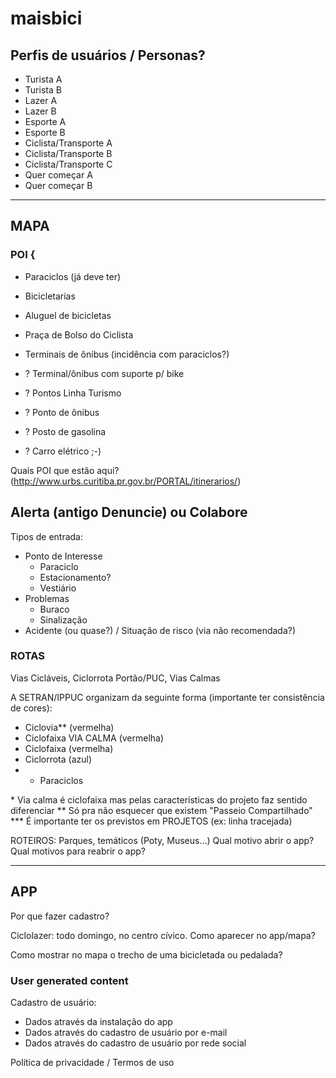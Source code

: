 # maisbici

## Perfis de usuários / Personas?
* Turista A
* Turista B
* Lazer A
* Lazer B
* Esporte A
* Esporte B
* Ciclista/Transporte A
* Ciclista/Transporte B
* Ciclista/Transporte C
* Quer começar A
* Quer começar B

--------------------------------------------------------------------------------------------------------
## MAPA
### POI {
* Paraciclos (já deve ter)
* Bicicletarias
* Aluguel de bicicletas
* Praça de Bolso do Ciclista

* Terminais de ônibus (incidência com paraciclos?)

* ? Terminal/ônibus com suporte p/ bike

* ? Pontos Linha Turismo
* ? Ponto de ônibus
* ? Posto de gasolina
* ? Carro elétrico ;-)

Quais POI que estão aqui?
(http://www.urbs.curitiba.pr.gov.br/PORTAL/itinerarios/)

## Alerta (antigo Denuncie) ou Colabore
Tipos de entrada:
* Ponto de Interesse
  * Paraciclo
  * Estacionamento?
  * Vestiário
* Problemas
  * Buraco
  * Sinalização
* Acidente (ou quase?) / Situação de risco (via não recomendada?)

### ROTAS
Vias Cicláveis, Ciclorrota Portão/PUC, Vias Calmas

A SETRAN/IPPUC organizam da seguinte forma (importante ter consistência de cores):
* Ciclovia** (vermelha)
* Ciclofaixa VIA CALMA  (vermelha)
* Ciclofaixa (vermelha)
* Ciclorrota (azul)
* + Paraciclos

\* Via calma é ciclofaixa mas pelas características do projeto faz sentido diferenciar
\*\* Só pra não esquecer que existem "Passeio Compartilhado"
\*\*\* É importante ter os previstos em PROJETOS (ex: linha tracejada)

ROTEIROS: Parques, temáticos (Poty, Museus...)
Qual motivo abrir o app?
Qual motivos para reabrir o app?

--------------------------------------------------------------------------------------------------------
## APP

Por que fazer cadastro?

Ciclolazer: todo domingo, no centro cívico. Como aparecer no app/mapa?

Como mostrar no mapa o trecho de uma bicicletada ou pedalada?


### User generated content

Cadastro de usuário:
- Dados através da instalação do app
- Dados através do cadastro de usuário por e-mail
- Dados através do cadastro de usuário por rede social

Política de privacidade / Termos de uso
